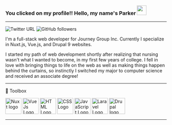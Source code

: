 ### You clicked on my profile!! Hello, my name's Parker <img src="https://raw.githubusercontent.com/MartinHeinz/MartinHeinz/master/wave.gif" width="30px">

---
![Twitter URL](https://img.shields.io/twitter/url?label=Twitter&style=social&url=https%3A%2F%2Ftwitter.com%2Fparkerfsjs) ![GitHub followers](https://img.shields.io/github/followers/ptmccrary?label=GitHub&style=social)

I'm a full-stack web developer for Journey Group Inc. Currently I specialize in Nuxt.js, Vue.js, and Drupal 9 websites.

I started my path of web development shortly after realizing that nursing wasn't what I wanted to become, in my first few years of college. I fell in love with bringing things to life on the web as well as making things happen behind the curtains, so instinctly I switched my major to computer science and received an associate degree!

---

🧰 Toolbox

<img src="https://cdn.worldvectorlogo.com/logos/nuxt-2.svg" alt="Nuxt logo" width="50" height="50"/> <img src="https://cdn.worldvectorlogo.com/logos/vue-9.svg" alt="VueJs Logo" width="50" height="50"/> <img src="https://cdn.worldvectorlogo.com/logos/html5.svg" alt="HTML Logo" width="50" height="50"/> <img src="https://cdn.worldvectorlogo.com/logos/css-3.svg" alt="CSS Logo" width="50" height="50"/> <img src="https://cdn.worldvectorlogo.com/logos/logo-javascript.svg" alt="JavaScript Logo" width="50" height="50"/> <img src="https://cdn.worldvectorlogo.com/logos/laravel-2.svg" alt="Laravel Logo" width="50" height="50"/> <img src="https://cdn.worldvectorlogo.com/logos/drupal.svg" alt="Drupal logo" height="50" width="50"/> 

---
<!---
ptmccrary/ptmccrary is a ✨ special ✨ repository because its `README.md` (this file) appears on your GitHub profile.
You can click the Preview link to take a look at your changes.
--->
